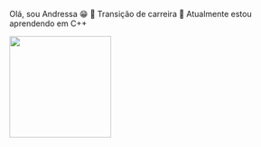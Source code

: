 Olá, sou Andressa 😁
🔭 Transição de carreira 
🌱 Atualmente estou aprendendo em C++

<div>
  <a href="https://beacons.ai/andressasouzza">
  <img height="180em" src="https://github-readme-stats.vercel.app/api?username=andressasouzza&show_icons=true&theme=dark&include_all_comits=true&cont_private=true"/>
</div>
  
##
  
<div>
  <a href="https://www.instagram.com/andressads8/" target="_blank"><img= src="https://img.shields.io/badge/Instagram-E4405F?style=for-the-badge&logo=instagram&logoColor=white" target="_blank"></a>
 
</div>
